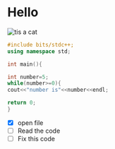 # Hello 

![tis a cat](https://i.ytimg.com/vi/vH8kYVahdrU/hq720.jpg?sqp=-oaymwEhCK4FEIIDSFryq4qpAxMIARUAAAAAGAElAADIQj0AgKJD&rs=AOn4CLDupXZrUT00Q1ru06NV2vi3rMfp0w)

```cpp
#include bits/stdc++;
using namespace std;

int main(){

int number=5;
while(number>=0){
cout<<"number is"<<number<<endl;

return 0;
}
```
- [x] open file
- [ ] Read the code
- [ ] Fix this code
